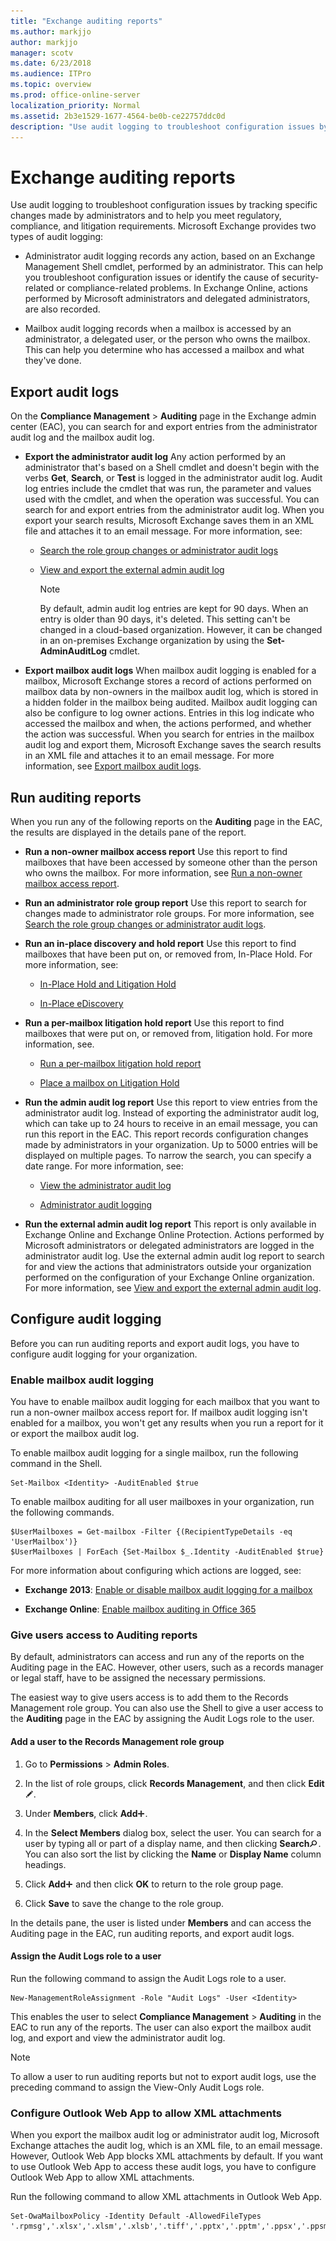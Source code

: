 ```yaml
---
title: "Exchange auditing reports"
ms.author: markjjo
author: markjjo
manager: scotv
ms.date: 6/23/2018
ms.audience: ITPro
ms.topic: overview
ms.prod: office-online-server
localization_priority: Normal
ms.assetid: 2b3e1529-1677-4564-be0b-ce22757ddc0d
description: "Use audit logging to troubleshoot configuration issues by tracking specific changes made by administrators and to help you meet regulatory, compliance, and litigation requirements. Microsoft Exchange provides two types of audit logging:"
---
```


# Exchange auditing reports

Use audit logging to troubleshoot configuration issues by tracking specific changes made by administrators and to help you meet regulatory, compliance, and litigation requirements. Microsoft Exchange provides two types of audit logging: 
  
- Administrator audit logging records any action, based on an Exchange Management Shell cmdlet, performed by an administrator. This can help you troubleshoot configuration issues or identify the cause of security-related or compliance-related problems. In Exchange Online, actions performed by Microsoft administrators and delegated administrators, are also recorded. 
    
- Mailbox audit logging records when a mailbox is accessed by an administrator, a delegated user, or the person who owns the mailbox. This can help you determine who has accessed a mailbox and what they've done. 
    
## Export audit logs
<a name="exportlogs"> </a>

On the **Compliance Management** \> **Auditing** page in the Exchange admin center (EAC), you can search for and export entries from the administrator audit log and the mailbox audit log. 
  
- **Export the administrator audit log** Any action performed by an administrator that's based on a Shell cmdlet and doesn't begin with the verbs **Get**, **Search**, or **Test** is logged in the administrator audit log. Audit log entries include the cmdlet that was run, the parameter and values used with the cmdlet, and when the operation was successful. You can search for and export entries from the administrator audit log. When you export your search results, Microsoft Exchange saves them in an XML file and attaches it to an email message. For more information, see: 
    
  - [Search the role group changes or administrator audit logs](search-role-group-changes.md)
    
  - [View and export the external admin audit log](view-external-admin-audit-log.md)
    
    > [!NOTE]
    > By default, admin audit log entries are kept for 90 days. When an entry is older than 90 days, it's deleted. This setting can't be changed in a cloud-based organization. However, it can be changed in an on-premises Exchange organization by using the **Set-AdminAuditLog** cmdlet. 
  
- **Export mailbox audit logs** When mailbox audit logging is enabled for a mailbox, Microsoft Exchange stores a record of actions performed on mailbox data by non-owners in the mailbox audit log, which is stored in a hidden folder in the mailbox being audited. Mailbox audit logging can also be configure to log owner actions. Entries in this log indicate who accessed the mailbox and when, the actions performed, and whether the action was successful. When you search for entries in the mailbox audit log and export them, Microsoft Exchange saves the search results in an XML file and attaches it to an email message. For more information, see [Export mailbox audit logs](export-mailbox-audit-logs.md).
    
## Run auditing reports
<a name="runreports"> </a>

When you run any of the following reports on the **Auditing** page in the EAC, the results are displayed in the details pane of the report. 
  
- **Run a non-owner mailbox access report** Use this report to find mailboxes that have been accessed by someone other than the person who owns the mailbox. For more information, see [Run a non-owner mailbox access report](non-owner-mailbox-access-report.md).
    
- **Run an administrator role group report** Use this report to search for changes made to administrator role groups. For more information, see [Search the role group changes or administrator audit logs](search-role-group-changes.md).
    
- **Run an in-place discovery and hold report** Use this report to find mailboxes that have been put on, or removed from, In-Place Hold. For more information, see: 
    
  - [In-Place Hold and Litigation Hold](../../security-and-compliance/in-place-and-litigation-holds.md)
    
  - [In-Place eDiscovery](../../security-and-compliance/in-place-ediscovery/in-place-ediscovery.md)
    
- **Run a per-mailbox litigation hold report** Use this report to find mailboxes that were put on, or removed from, litigation hold. For more information, see. 
    
  - [Run a per-mailbox litigation hold report](per-mailbox-litigation-hold-report.md)
    
  - [Place a mailbox on Litigation Hold](http://technet.microsoft.com/library/adee4621-3626-4aec-aa53-00b35ff0d0b0.aspx)
    
- **Run the admin audit log report** Use this report to view entries from the administrator audit log. Instead of exporting the administrator audit log, which can take up to 24 hours to receive in an email message, you can run this report in the EAC. This report records configuration changes made by administrators in your organization. Up to 5000 entries will be displayed on multiple pages. To narrow the search, you can specify a date range. For more information, see: 
    
  - [View the administrator audit log](view-administrator-audit-log.md)
    
  - [Administrator audit logging](http://technet.microsoft.com/library/22b17eb8-d8ee-4599-b202-d6a7928c20d9.aspx)
    
- **Run the external admin audit log report** This report is only available in Exchange Online and Exchange Online Protection. Actions performed by Microsoft administrators or delegated administrators are logged in the administrator audit log. Use the external admin audit log report to search for and view the actions that administrators outside your organization performed on the configuration of your Exchange Online organization. For more information, see [View and export the external admin audit log](view-external-admin-audit-log.md).
    
## Configure audit logging
<a name="setupauditing"> </a>

Before you can run auditing reports and export audit logs, you have to configure audit logging for your organization.
  
### Enable mailbox audit logging
<a name="enablemailboxauditing"> </a>

You have to enable mailbox audit logging for each mailbox that you want to run a non-owner mailbox access report for. If mailbox audit logging isn't enabled for a mailbox, you won't get any results when you run a report for it or export the mailbox audit log. 
  
To enable mailbox audit logging for a single mailbox, run the following command in the Shell.
  
```
Set-Mailbox <Identity> -AuditEnabled $true
```

To enable mailbox auditing for all user mailboxes in your organization, run the following commands.
  
```
$UserMailboxes = Get-mailbox -Filter {(RecipientTypeDetails -eq 'UserMailbox')}
$UserMailboxes | ForEach {Set-Mailbox $_.Identity -AuditEnabled $true}
```

For more information about configuring which actions are logged, see:
  
- **Exchange 2013**: [Enable or disable mailbox audit logging for a mailbox](http://technet.microsoft.com/library/c4bbfd52-6196-49c7-8c31-777fbbee11f2.aspx)
    
- **Exchange Online**: [Enable mailbox auditing in Office 365](https://go.microsoft.com/fwlink/p/?LinkId=626109)
    
### Give users access to Auditing reports
<a name="auditinginecp"> </a>

By default, administrators can access and run any of the reports on the Auditing page in the EAC. However, other users, such as a records manager or legal staff, have to be assigned the necessary permissions. 
  
The easiest way to give users access is to add them to the Records Management role group. You can also use the Shell to give a user access to the **Auditing** page in the EAC by assigning the Audit Logs role to the user. 
  
#### Add a user to the Records Management role group

1. Go to **Permissions** \> **Admin Roles**.
    
2. In the list of role groups, click **Records Management**, and then click **Edit**![Edit icon](../../media/ITPro_EAC_EditIcon.gif).
    
3. Under **Members**, click **Add**![Add Icon](../../media/ITPro_EAC_AddIcon.gif).
    
4. In the **Select Members** dialog box, select the user. You can search for a user by typing all or part of a display name, and then clicking **Search**![Search icon](../../media/ITPro_EAC_.gif). You can also sort the list by clicking the **Name** or **Display Name** column headings. 
    
5. Click **Add**![Add Icon](../../media/ITPro_EAC_AddIcon.gif) and then click **OK** to return to the role group page. 
    
6. Click **Save** to save the change to the role group. 
    
In the details pane, the user is listed under **Members** and can access the Auditing page in the EAC, run auditing reports, and export audit logs. 
  
#### Assign the Audit Logs role to a user

Run the following command to assign the Audit Logs role to a user.
  
```
New-ManagementRoleAssignment -Role "Audit Logs" -User <Identity>
```

This enables the user to select **Compliance Management** \> **Auditing** in the EAC to run any of the reports. The user can also export the mailbox audit log, and export and view the administrator audit log. 
  
> [!NOTE]
> To allow a user to run auditing reports but not to export audit logs, use the preceding command to assign the View-Only Audit Logs role. 
  
### Configure Outlook Web App to allow XML attachments
<a name="configureowa"> </a>

When you export the mailbox audit log or administrator audit log, Microsoft Exchange attaches the audit log, which is an XML file, to an email message. However, Outlook Web App blocks XML attachments by default. If you want to use Outlook Web App to access these audit logs, you have to configure Outlook Web App to allow XML attachments.
  
Run the following command to allow XML attachments in Outlook Web App.
  
```
Set-OwaMailboxPolicy -Identity Default -AllowedFileTypes '.rpmsg','.xlsx','.xlsm','.xlsb','.tiff','.pptx','.pptm','.ppsx','.ppsm','.docx','.docm','.zip','.xls','.wmv','.wma','.wav','.vsd','.txt','.tif','.rtf','.pub','.ppt','.png','.pdf','.one','.mp3','.jpg','.gif','.doc','.bmp','.avi','.xml'
```


